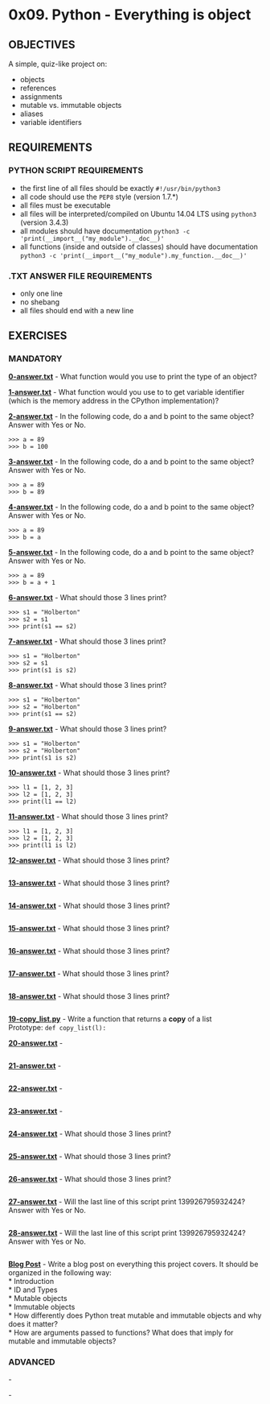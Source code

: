 # 0x09. Python - Everything is object

## OBJECTIVES   
A simple, quiz-like project on:   
   * objects   
   * references   
   * assignments   
   * mutable vs. immutable objects   
   * aliases   
   * variable identifiers   

## REQUIREMENTS   

### PYTHON SCRIPT REQUIREMENTS  
   * the first line of all files should be exactly `#!/usr/bin/python3`   
   * all code should use the `PEP8` style (version 1.7.*)   
   * all files must be executable   
   * all files will be interpreted/compiled on Ubuntu 14.04 LTS using `python3` (version 3.4.3)   
   * all modules should have documentation `python3 -c 'print(__import__("my_module").__doc__)'`   
   * all functions (inside and outside of classes) should have documentation `python3 -c 'print(__import__("my_module").my_function.__doc__)'`   

### .TXT ANSWER FILE REQUIREMENTS
   * only one line   
   * no shebang   
   * all files should end with a new line   

## EXERCISES   

### MANDATORY   

**[0-answer.txt](0-answer.txt)** - What function would you use to print the type of an object?   

**[1-answer.txt](1-answer.txt)** - What function would you use to to get variable identifier (which is the memory address in the CPython implementation)?   

**[2-answer.txt](2-answer.txt)** - In the following code, do a and b point to the same object? Answer with Yes or No.   
```
>>> a = 89
>>> b = 100
```

**[3-answer.txt](3-answer.txt)** - In the following code, do a and b point to the same object? Answer with Yes or No.   
```
>>> a = 89
>>> b = 89
```

**[4-answer.txt](4-answer.txt)** - In the following code, do a and b point to the same object? Answer with Yes or No.   
```
>>> a = 89
>>> b = a
```

**[5-answer.txt](5-answer.txt)** - In the following code, do a and b point to the same object? Answer with Yes or No.   
```
>>> a = 89
>>> b = a + 1
```

**[6-answer.txt](6-answer.txt)** - What should those 3 lines print?   
```
>>> s1 = "Holberton"
>>> s2 = s1
>>> print(s1 == s2)
```

**[7-answer.txt](7-answer.txt)** - What should those 3 lines print?   
```
>>> s1 = "Holberton"
>>> s2 = s1
>>> print(s1 is s2)
```

**[8-answer.txt](8-answer.txt)** - What should those 3 lines print?   
```
>>> s1 = "Holberton"
>>> s2 = "Holberton"
>>> print(s1 == s2)
```

**[9-answer.txt](9-answer.txt)** - What should those 3 lines print?   
```
>>> s1 = "Holberton"
>>> s2 = "Holberton"
>>> print(s1 is s2)
```

**[10-answer.txt](10-answer.txt)** - What should those 3 lines print?   
```
>>> l1 = [1, 2, 3]
>>> l2 = [1, 2, 3]
>>> print(l1 == l2)
```

**[11-answer.txt](11-answer.txt)** - What should those 3 lines print?   
```
>>> l1 = [1, 2, 3]
>>> l2 = [1, 2, 3] 
>>> print(l1 is l2)
```

**[12-answer.txt](12-answer.txt)** - What should those 3 lines print?   
```

```

**[13-answer.txt](13-answer.txt)** - What should those 3 lines print?   
```

```

**[14-answer.txt](14-answer.txt)** - What should those 3 lines print?   
```

```

**[15-answer.txt](15-answer.txt)** - What should those 3 lines print?   
```

```

**[16-answer.txt](16-answer.txt)** - What should those 3 lines print?   
```

```

**[17-answer.txt](17-answer.txt)** - What should those 3 lines print?   
```

```

**[18-answer.txt](18-answer.txt)** - What should those 3 lines print?   
```

```

**[19-copy_list.py](19-copy_list.py)** - Write a function that returns a **copy** of a list    
Prototype: `def copy_list(l):`   

**[20-answer.txt](20-answer.txt)** -  
```

```

**[21-answer.txt](21-answer.txt)** - 
```

```

**[22-answer.txt](22-answer.txt)** -  
```

```

**[23-answer.txt](23-answer.txt)** - 
```

```

**[24-answer.txt](24-answer.txt)** - What should those 3 lines print?   
```

```

**[25-answer.txt](25-answer.txt)** - What should those 3 lines print?   
```

```

**[26-answer.txt](26-answer.txt)** - What should those 3 lines print?   
```

```

**[27-answer.txt](27-answer.txt)** - Will the last line of this script print 139926795932424? Answer with Yes or No.   
```

```

**[28-answer.txt](28-answer.txt)** - Will the last line of this script print 139926795932424? Answer with Yes or No.   
```

```

**[Blog Post](https://medium.com/lizzieturner)** - Write a blog post on everything this project covers. It should be organized in the following way:   
	* Introduction   
	* ID and Types   
	* Mutable objects   
	* Immutable objects   
	* How differently does Python treat mutable and immutable objects and why does it matter?   
	* How are arguments passed to functions? What does that imply for mutable and immutable objects?   

### ADVANCED   

**[]()** - 


**[]()** - 

